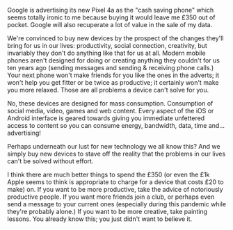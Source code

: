 Google is advertising its new Pixel 4a as the "cash saving phone" which seems totally ironic to me because buying it would leave me £350 out of pocket. Google will also recuperate a lot of value in the sale of my data.

We're convinced to buy new devices by the prospect of the changes they'll bring for us in our lives: productivity, social connection, creativity, but invariably they don't do anything like that for us at all. Modern mobile phones aren't designed for doing or creating anything they couldn't for us ten years ago (sending messages and sending & receiving phone calls.) Your next phone won't make friends for you like the ones in the adverts; it won't help you get fitter or be twice as productive; it certainly won't make you more relaxed. Those are all problems a device can't solve for you.

No, these devices are designed for mass consumption. Consumption of social media, video, games and web content. Every aspect of the iOS or Android interface is geared towards giving you immediate unfettered access to content so you can consume energy, bandwidth, data, time and... advertising!

Perhaps underneath our lust for new technology we all know this? And we simply buy new devices to stave off the reality that the problems in our lives can't be solved without effort.

I think there are much better things to spend the £350 (or even the £1k Apple seems to think is appropriate to charge for a device that costs £20 to make) on. If you want to be more productive, take the advice of notoriously productive people. If you want more friends join a club, or perhaps even send a message to your current ones (especially during this pandemic while they're probably alone.) If you want to be more creative, take painting lessons. You already know this; you just didn't want to believe it.